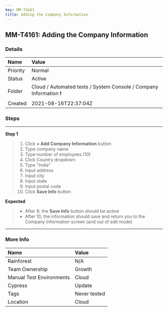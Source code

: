 ```yaml
---
key: MM-T4161
title: Adding the Company Information
---
```


## MM-T4161: Adding the Company Information

### Details

| Name     | Value                                                            |
| :------- | :--------------------------------------------------------------- |
| Priority | Normal                                                           |
| Status   | Active                                                           |
| Folder   | Cloud / Automated tests / System Console / Company Information ❗ |
| Created  | 2021-08-16T22:37:04Z                                             |

### Steps

<hr/>

**Step 1**

> <article><ol><li>Click <strong>+ Add Company Information</strong> button</li><li>Type company name</li><li>Type number of employees (10)</li><li>Click Country dropdown</li><li>Type "India"</li><li>Input address</li><li>Input city</li><li>Input state</li><li>Input postal code</li><li>Click <strong>Save Info</strong> button</li></ol></article>

**Expected**

> <article><ul><li>After 9; the <strong>Save Info</strong> button should be active</li><li>After 10, the information should save and return you to the Company Information screen (and out of edit mode)</li></ul></article>

<hr/>

### More Info

| Name                     | Value        |
| :----------------------- | :----------- |
| Rainforest               | N/A          |
| Team Ownership           | Growth       |
| Manual Test Environments | Cloud        |
| Cypress                  | Update       |
| Tags                     | Never tested |
| Location                 | Cloud        |

